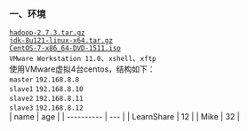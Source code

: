 ### 一、环境
[`hadoop-2.7.3.tar.gz`](http://www.apache.org/dyn/closer.cgi/hadoop/common/hadoop-2.7.3/hadoop-2.7.3.tar.gz)<br>
[`jdk-8u121-linux-x64.tar.gz`](http://download.oracle.com/otn-pub/java/jdk/8u121-b13/e9e7ea248e2c4826b92b3f075a80e441/jdk-8u121-linux-x64.tar.gz)<br>
[`CentOS-7-x86_64-DVD-1511.iso`](http://vault.centos.org/7.2.1511/isos/x86_64/CentOS-7-x86_64-DVD-1511.iso)<br>
`VMware Workstation 11.0`、`xshell`、`xftp`<br>
使用VMware虚拟4台centos，结构如下：<br>
`master`  `192.168.8.8`<br>
`slave1`  `192.168.8.10`<br>
`slave2`  `192.168.8.11`<br>
`slave3`  `192.168.8.12`<br>
|    name    | age |
| ---------- | --- |
| LearnShare |  12 |
| Mike       |  32 |